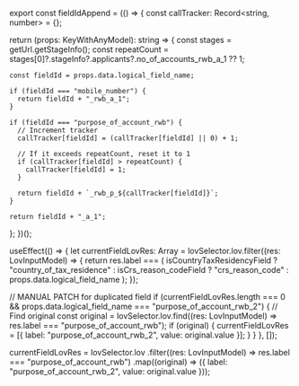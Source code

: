 export const fieldIdAppend = (() => {
  const callTracker: Record<string, number> = {};

  return (props: KeyWithAnyModel): string => {
    const stages = getUrl.getStageInfo();
    const repeatCount = stages[0]?.stageInfo?.applicants?.no_of_accounts_rwb_a_1 ?? 1;

    const fieldId = props.data.logical_field_name;

    if (fieldId === "mobile_number") {
      return fieldId + "_rwb_a_1";
    }

    if (fieldId === "purpose_of_account_rwb") {
      // Increment tracker
      callTracker[fieldId] = (callTracker[fieldId] || 0) + 1;

      // If it exceeds repeatCount, reset it to 1
      if (callTracker[fieldId] > repeatCount) {
        callTracker[fieldId] = 1;
      }

      return fieldId + `_rwb_p_${callTracker[fieldId]}`;
    }

    return fieldId + "_a_1";
  };
})();

useEffect(() => {
  let currentFieldLovRes: Array<KeyWithAnyModel> = lovSelector.lov.filter((res: LovInputModel) => {
    return res.label === (
      isCountryTaxResidencyField
        ? "country_of_tax_residence"
        : isCrs_reason_codeField
        ? "crs_reason_code"
        : props.data.logical_field_name
    );
  });

  // MANUAL PATCH for duplicated field
  if (currentFieldLovRes.length === 0 && props.data.logical_field_name === "purpose_of_account_rwb_2") {
    // Find original
    const original = lovSelector.lov.find((res: LovInputModel) => res.label === "purpose_of_account_rwb");
    if (original) {
      currentFieldLovRes = [{
        label: "purpose_of_account_rwb_2",
        value: original.value
      }];
    }
  }
}, []);

currentFieldLovRes = lovSelector.lov
  .filter((res: LovInputModel) => res.label === "purpose_of_account_rwb")
  .map((original) => ({
    label: "purpose_of_account_rwb_2",
    value: original.value
  }));
